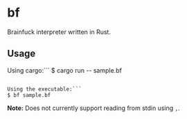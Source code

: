 # bf

Brainfuck interpreter written in Rust.

## Usage

Using cargo:```
$ cargo run -- sample.bf
```

Using the executable:```
$ bf sample.bf
```

**Note:** Does not currently support reading from stdin using `,`.
